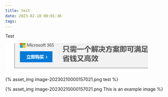```yaml
---
title: test
date: 2023-02-10 00:01:36
tags:
---
```




Test

![213](./test/image-20230210000157021.png)

{% asset_img image-20230210000157021.png test %}



{% asset_img image-20230210000157021.png This is an example image %}
